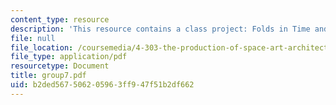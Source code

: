 ```yaml
---
content_type: resource
description: 'This resource contains a class project: Folds in Time and Space.'
file: null
file_location: /coursemedia/4-303-the-production-of-space-art-architecture-and-urbanism-in-dialogue-fall-2006/b2ded567506205963ff947f51b2df662_group7.pdf
file_type: application/pdf
resourcetype: Document
title: group7.pdf
uid: b2ded567-5062-0596-3ff9-47f51b2df662
---
```

